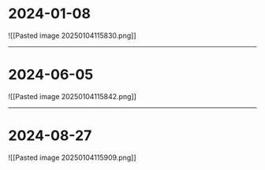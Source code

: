 # 2024-01-08
![[Pasted image 20250104115830.png]]

---
# 2024-06-05
![[Pasted image 20250104115842.png]]

---
# 2024-08-27
![[Pasted image 20250104115909.png]]